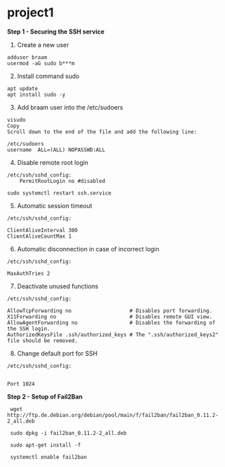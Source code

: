 # project1

**Step 1 - Securing the SSH service**
1. Create a new user
```
adduser braam
usermod -aG sudo b***m
```
 2. Install command sudo
 
 ```
 apt update
 apt install sudo -y
 ```
 
 3. Add braam user into the /etc/sudoers
 
```
visudo
Copy
Scroll down to the end of the file and add the following line:

/etc/sudoers
username  ALL=(ALL) NOPASSWD:ALL
```

4. Disable remote root login
```
/etc/ssh/sshd_config:
	PermitRootLogin no #disabled
 ```
 ```
 sudo systemctl restart ssh.service
 
 ```
 
5.  Automatic session timeout

```
/etc/ssh/sshd_config:

ClientAliveInterval 300
ClientAliveCountMax 1
```
6. Automatic disconnection in case of incorrect login

```
/etc/ssh/sshd_config:

MaxAuthTries 2
```
7. Deactivate unused functions
```
/etc/ssh/sshd_config:

AllowTcpForwarding no                   # Disables port forwarding.
X11Forwarding no                        # Disables remote GUI view.
AllowAgentForwarding no                 # Disables the forwarding of the SSH login.
AuthorizedKeysFile .ssh/authorized_keys # The ".ssh/authorized_keys2" file should be removed.
```



8. Change default port for SSH

```
/etc/ssh/sshd_config:


Port 1024

```
**Step 2 - Setup of Fail2Ban**
```
 wget http://ftp.de.debian.org/debian/pool/main/f/fail2ban/fail2ban_0.11.2-2_all.deb

 sudo dpkg -i fail2ban_0.11.2-2_all.deb
 
 sudo apt-get install -f
 
 systemctl enable fail2ban

